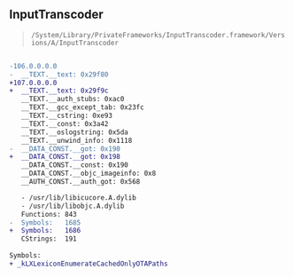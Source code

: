 ## InputTranscoder

> `/System/Library/PrivateFrameworks/InputTranscoder.framework/Versions/A/InputTranscoder`

```diff

-106.0.0.0.0
-  __TEXT.__text: 0x29f80
+107.0.0.0.0
+  __TEXT.__text: 0x29f9c
   __TEXT.__auth_stubs: 0xac0
   __TEXT.__gcc_except_tab: 0x23fc
   __TEXT.__cstring: 0xe93
   __TEXT.__const: 0x3a42
   __TEXT.__oslogstring: 0x5da
   __TEXT.__unwind_info: 0x1118
-  __DATA_CONST.__got: 0x190
+  __DATA_CONST.__got: 0x198
   __DATA_CONST.__const: 0x190
   __DATA_CONST.__objc_imageinfo: 0x8
   __AUTH_CONST.__auth_got: 0x568

   - /usr/lib/libicucore.A.dylib
   - /usr/lib/libobjc.A.dylib
   Functions: 843
-  Symbols:   1685
+  Symbols:   1686
   CStrings:  191
 
Symbols:
+ _kLXLexiconEnumerateCachedOnlyOTAPaths

```
